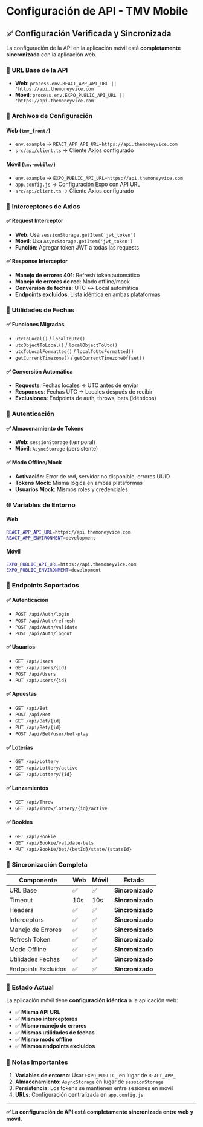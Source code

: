 # Configuración de API - TMV Mobile

## ✅ Configuración Verificada y Sincronizada

La configuración de la API en la aplicación móvil está **completamente sincronizada** con la aplicación web.

### 🔗 **URL Base de la API**
- **Web**: `process.env.REACT_APP_API_URL || 'https://api.themoneyvice.com'`
- **Móvil**: `process.env.EXPO_PUBLIC_API_URL || 'https://api.themoneyvice.com'`

### 📁 **Archivos de Configuración**

#### Web (`tmv_front/`)
- `env.example` → `REACT_APP_API_URL=https://api.themoneyvice.com`
- `src/api/client.ts` → Cliente Axios configurado

#### Móvil (`tmv-mobile/`)
- `env.example` → `EXPO_PUBLIC_API_URL=https://api.themoneyvice.com`
- `app.config.js` → Configuración Expo con API URL
- `src/api/client.ts` → Cliente Axios configurado

### 🔧 **Interceptores de Axios**

#### ✅ **Request Interceptor**
- **Web**: Usa `sessionStorage.getItem('jwt_token')`
- **Móvil**: Usa `AsyncStorage.getItem('jwt_token')`
- **Función**: Agregar token JWT a todas las requests

#### ✅ **Response Interceptor**
- **Manejo de errores 401**: Refresh token automático
- **Manejo de errores de red**: Modo offline/mock
- **Conversión de fechas**: UTC ↔ Local automática
- **Endpoints excluidos**: Lista idéntica en ambas plataformas

### 📅 **Utilidades de Fechas**

#### ✅ **Funciones Migradas**
- `utcToLocal()` / `localToUtc()`
- `utcObjectToLocal()` / `localObjectToUtc()`
- `utcToLocalFormatted()` / `localToUtcFormatted()`
- `getCurrentTimezone()` / `getCurrentTimezoneOffset()`

#### ✅ **Conversión Automática**
- **Requests**: Fechas locales → UTC antes de enviar
- **Responses**: Fechas UTC → Locales después de recibir
- **Exclusiones**: Endpoints de auth, throws, bets (idénticos)

### 🔐 **Autenticación**

#### ✅ **Almacenamiento de Tokens**
- **Web**: `sessionStorage` (temporal)
- **Móvil**: `AsyncStorage` (persistente)

#### ✅ **Modo Offline/Mock**
- **Activación**: Error de red, servidor no disponible, errores UUID
- **Tokens Mock**: Misma lógica en ambas plataformas
- **Usuarios Mock**: Mismos roles y credenciales

### 🌐 **Variables de Entorno**

#### Web
```bash
REACT_APP_API_URL=https://api.themoneyvice.com
REACT_APP_ENVIRONMENT=development
```

#### Móvil
```bash
EXPO_PUBLIC_API_URL=https://api.themoneyvice.com
EXPO_PUBLIC_ENVIRONMENT=development
```

### 📡 **Endpoints Soportados**

#### ✅ **Autenticación**
- `POST /api/Auth/login`
- `POST /api/Auth/refresh`
- `POST /api/Auth/validate`
- `POST /api/Auth/logout`

#### ✅ **Usuarios**
- `GET /api/Users`
- `GET /api/Users/{id}`
- `POST /api/Users`
- `PUT /api/Users/{id}`

#### ✅ **Apuestas**
- `GET /api/Bet`
- `POST /api/Bet`
- `GET /api/Bet/{id}`
- `PUT /api/Bet/{id}`
- `POST /api/Bet/user/bet-play`

#### ✅ **Loterías**
- `GET /api/Lottery`
- `GET /api/Lottery/active`
- `GET /api/Lottery/{id}`

#### ✅ **Lanzamientos**
- `GET /api/Throw`
- `GET /api/Throw/lottery/{id}/active`

#### ✅ **Bookies**
- `GET /api/Bookie`
- `GET /api/Bookie/validate-bets`
- `PUT /api/Bookie/bet/{betId}/state/{stateId}`

### 🔄 **Sincronización Completa**

| Componente | Web | Móvil | Estado |
|------------|-----|-------|--------|
| URL Base | ✅ | ✅ | **Sincronizado** |
| Timeout | 10s | 10s | **Sincronizado** |
| Headers | ✅ | ✅ | **Sincronizado** |
| Interceptors | ✅ | ✅ | **Sincronizado** |
| Manejo de Errores | ✅ | ✅ | **Sincronizado** |
| Refresh Token | ✅ | ✅ | **Sincronizado** |
| Modo Offline | ✅ | ✅ | **Sincronizado** |
| Utilidades Fechas | ✅ | ✅ | **Sincronizado** |
| Endpoints Excluidos | ✅ | ✅ | **Sincronizado** |

### 🚀 **Estado Actual**

La aplicación móvil tiene **configuración idéntica** a la aplicación web:

- ✅ **Misma API URL**
- ✅ **Mismos interceptores**
- ✅ **Mismo manejo de errores**
- ✅ **Mismas utilidades de fechas**
- ✅ **Mismo modo offline**
- ✅ **Mismos endpoints excluidos**

### 📝 **Notas Importantes**

1. **Variables de entorno**: Usar `EXPO_PUBLIC_` en lugar de `REACT_APP_`
2. **Almacenamiento**: `AsyncStorage` en lugar de `sessionStorage`
3. **Persistencia**: Los tokens se mantienen entre sesiones en móvil
4. **URLs**: Configuración centralizada en `app.config.js`

---

**✅ La configuración de API está completamente sincronizada entre web y móvil.**

